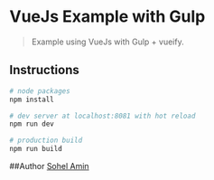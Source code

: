 # VueJs Example with Gulp

> Example using VueJs with Gulp + vueify.

## Instructions

``` bash
# node packages
npm install

# dev server at localhost:8081 with hot reload
npm run dev

# production build
npm run build
```

##Author
[Sohel Amin](http://www.sohelamin.com)
